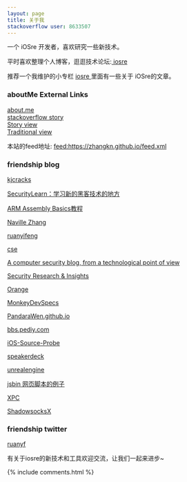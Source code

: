 ```yaml
---
layout: page
title: 关于我 
stackoverflow user: 8633507
---
```


一个 iOSre 开发者，喜欢研究一些新技术。
<p>
平时喜欢整理个人博客，逛逛技术论坛:<a target="_blank" href="http://iosre.com"> iosre </a>
<p>
推荐一个我维护的小专栏
<a target="_blank" href="https://xiaozhuanlan.com/iosre"> iosre </a>
里面有一些关于 iOSre的文章。
<br>
<h3> aboutMe External Links </h3>
<p>
<a href="https://about.me/kunnan">about.me</a>
<br>
<a href="https://stackoverflow.com/users/story/8633507">stackoverflow story</a>
<br>
<a href="https://stackoverflow.com/story/kn">Story view</a>
<br>
<a href="https://stackoverflow.com/cv/kn">Traditional view</a>
<p>
本站的feed地址:
<a href="feed:https://zhangkn.github.io/feed.xml">feed:https://zhangkn.github.io/feed.xml</a>


<h3> friendship blog </h3>
<p>
<a href="http://kjcracks.github.io/">kjcracks</a>
<p>
<a href="http://www.securitylearn.net/">SecurityLearn：学习新的黑客技术的地方</a>
<p>
<a href="https://azeria-labs.com/writing-arm-assembly-part-1/"> ARM Assembly Basics教程</a>
<p>
<a href="http://mayuyu.io">Naville Zhang</a>
<p> 
<a target="_blank" href='http://www.ruanyifeng.com/blog/2012/08/blogging_with_jekyll.html'>ruanyifeng</a>
<p> 
<a target="_blank" href='https://cse.google.com/cse/publicurl?cx=013483152311799686538:__rsnolmpao#gsc.tab=0'>cse</a>
<p> 
<a target="_blank" href='https://testpurposes.net/'>A computer security blog, from a technological point of view</a>

<p> 
<a target="_blank" href='http://omergil.blogspot.sg/'>Security Research & Insights</a>

<p> 
<a target="_blank" href='http://blog.orange.tw/'>Orange</a>

<p> 
<a target="_blank" href='https://github.com/AloneMonkey/MonkeyDevSpecs'>MonkeyDevSpecs</a>

<p>
<a target="_blank" href='http://pandarawen.github.io/'>PandaraWen.github.io</a>

<p>
<a target="_blank" href="https://bbs.pediy.com/user-625107-1.htm">bbs.pediy.com</a>

<p>
<a target="_blank" href="http://www.desgard.com/">iOS-Source-Probe</a>
<p>
<a target="_blank" href="https://speakerdeck.com/">speakerdeck</a>

<p>
<a target="_blank" href="https://answers.unrealengine.com/index.html">unrealengine</a>

<p>
<a target="_blank" href="http://jsbin.com/muqamiqimu/edit?js,console">jsbin 网页脚本的例子</a>
<p>

<a target="_blank" href="https://objccn.io/issue-14-4/">XPC</a>


<p>
<a target="_blank" href="https://github.com/shadowsocks/ShadowsocksX-NG">ShadowsocksX</a>

<h3>  friendship twitter </h3>

<p>
<a target="_blank" href="https://twitter.com/ruanyf">ruanyf</a>

<p>
有关于iosre的新技术和工具欢迎交流，让我们一起来进步~ 
<p> 

{% include comments.html %}

